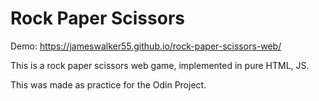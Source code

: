 # Rock Paper Scissors

Demo: https://jameswalker55.github.io/rock-paper-scissors-web/

This is a rock paper scissors web game, implemented in pure HTML, JS.

This was made as practice for the Odin Project.